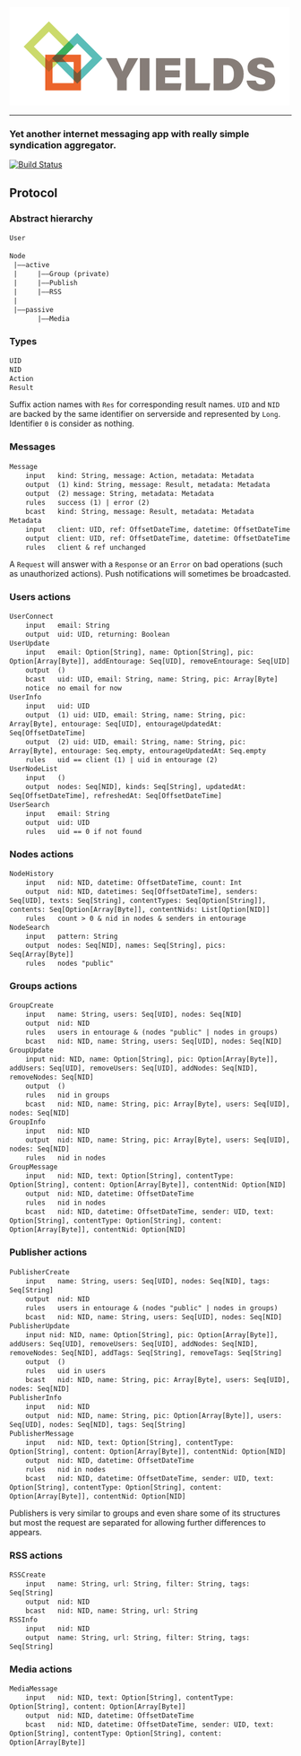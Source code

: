 ![](./yields.png)

- - -

### Yet another internet messaging app with really simple syndication aggregator.

[![Build Status](https://jenkins.epfl.ch/buildStatus/icon?job=2015-team-rocket)](https://jenkins.epfl.ch/job/2015-team-rocket/)

## Protocol

### Abstract hierarchy 

```
User

Node
 |——active
 |     |——Group (private)
 |     |——Publish
 |     |——RSS
 |
 |——passive
       |——Media
```

### Types

```
UID
NID
Action
Result
```

Suffix action names with `Res` for corresponding result names.
`UID` and `NID` are backed by the same identifier on serverside and represented by `Long`. Identifier `0` is consider as nothing.

### Messages

```
Message
	input	kind: String, message: Action, metadata: Metadata
	output	(1) kind: String, message: Result, metadata: Metadata
	output	(2) message: String, metadata: Metadata
	rules	success (1) | error (2)
	bcast	kind: String, message: Result, metadata: Metadata
Metadata
	input	client: UID, ref: OffsetDateTime, datetime: OffsetDateTime
	output	client: UID, ref: OffsetDateTime, datetime: OffsetDateTime
	rules	client & ref unchanged
```

A `Request` will answer with a `Response` or an `Error` on bad operations (such as unauthorized actions). Push notifications will sometimes be broadcasted.

### Users actions

```
UserConnect
	input 	email: String
	output	uid: UID, returning: Boolean
UserUpdate
	input 	email: Option[String], name: Option[String], pic: Option[Array[Byte]], addEntourage: Seq[UID], removeEntourage: Seq[UID]
	output	()
	bcast	uid: UID, email: String, name: String, pic: Array[Byte]
	notice	no email for now
UserInfo
	input	uid: UID
	output	(1) uid: UID, email: String, name: String, pic: Array[Byte], entourage: Seq[UID], entourageUpdatedAt: Seq[OffsetDateTime]
	output	(2) uid: UID, email: String, name: String, pic: Array[Byte], entourage: Seq.empty, entourageUpdatedAt: Seq.empty
	rules	uid == client (1) | uid in entourage (2)
UserNodeList
	input	()
	output	nodes: Seq[NID], kinds: Seq[String], updatedAt: Seq[OffsetDateTime], refreshedAt: Seq[OffsetDateTime]
UserSearch
	input	email: String
	output	uid: UID
	rules	uid == 0 if not found
```

### Nodes actions

```
NodeHistory
	input	nid: NID, datetime: OffsetDateTime, count: Int
	output	nid: NID, datetimes: Seq[OffsetDateTime], senders: Seq[UID], texts: Seq[String], contentTypes: Seq[Option[String]], contents: Seq[Option[Array[Byte]], contentNids: List[Option[NID]]
	rules	count > 0 & nid in nodes & senders in entourage
NodeSearch
	input	pattern: String
	output	nodes: Seq[NID], names: Seq[String], pics: Seq[Array[Byte]]
	rules	nodes "public"
```

### Groups actions

```
GroupCreate
	input	name: String, users: Seq[UID], nodes: Seq[NID]
	output	nid: NID
	rules	users in entourage & (nodes "public" | nodes in groups)
	bcast	nid: NID, name: String, users: Seq[UID], nodes: Seq[NID]
GroupUpdate
	input nid: NID, name: Option[String], pic: Option[Array[Byte]], addUsers: Seq[UID], removeUsers: Seq[UID], addNodes: Seq[NID], removeNodes: Seq[NID]
	output	()
	rules	nid in groups
	bcast	nid: NID, name: String, pic: Array[Byte], users: Seq[UID], nodes: Seq[NID]
GroupInfo
	input	nid: NID
	output	nid: NID, name: String, pic: Array[Byte], users: Seq[UID], nodes: Seq[NID]
	rules	nid in nodes
GroupMessage
	input	nid: NID, text: Option[String], contentType: Option[String], content: Option[Array[Byte]], contentNid: Option[NID]
	output	nid: NID, datetime: OffsetDateTime
	rules	nid in nodes
	bcast	nid: NID, datetime: OffsetDateTime, sender: UID, text: Option[String], contentType: Option[String], content: Option[Array[Byte]], contentNid: Option[NID]
```

### Publisher actions

```
PublisherCreate
	input	name: String, users: Seq[UID], nodes: Seq[NID], tags: Seq[String]
	output	nid: NID
	rules	users in entourage & (nodes "public" | nodes in groups)
	bcast	nid: NID, name: String, users: Seq[UID], nodes: Seq[NID]
PublisherUpdate
	input nid: NID, name: Option[String], pic: Option[Array[Byte]], addUsers: Seq[UID], removeUsers: Seq[UID], addNodes: Seq[NID], removeNodes: Seq[NID], addTags: Seq[String], removeTags: Seq[String]
	output	()
	rules	uid in users
	bcast	nid: NID, name: String, pic: Array[Byte], users: Seq[UID], nodes: Seq[NID]
PublisherInfo
	input	nid: NID
	output	nid: NID, name: String, pic: Option[Array[Byte]], users: Seq[UID], nodes: Seq[NID], tags: Seq[String]
PublisherMessage
	input	nid: NID, text: Option[String], contentType: Option[String], content: Option[Array[Byte]], contentNid: Option[NID]
	output	nid: NID, datetime: OffsetDateTime
	rules	nid in nodes
	bcast	nid: NID, datetime: OffsetDateTime, sender: UID, text: Option[String], contentType: Option[String], content: Option[Array[Byte]], contentNid: Option[NID]
```

Publishers is very similar to groups and even share some of its structures but most the request are separated for allowing further differences to appears.

### RSS actions

```
RSSCreate
	input	name: String, url: String, filter: String, tags: Seq[String]
	output	nid: NID
	bcast	nid: NID, name: String, url: String
RSSInfo
	input 	nid: NID
	output	name: String, url: String, filter: String, tags: Seq[String]
```

### Media actions

```
MediaMessage
	input 	nid: NID, text: Option[String], contentType: Option[String], content: Option[Array[Byte]]
	output 	nid: NID, datetime: OffsetDateTime
	bcast 	nid: NID, datetime: OffsetDateTime, sender: UID, text: Option[String], contentType: Option[String], content: Option[Array[Byte]]
```

